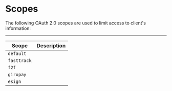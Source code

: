 # Scopes

The following OAuth 2.0 scopes are used to limit access to client's information:
***
| Scope     	| Description 	|
|-----------	|-------------	|
| `default`   	|             	|
| `fasttrack` 	|             	|
| `f2f`       	|             	|
| `giropay`   	|             	|
| `esign`     	|             	|
